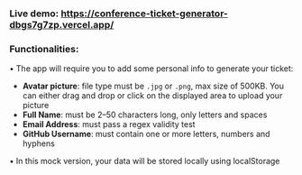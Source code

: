 ### **Live demo**: https://conference-ticket-generator-dbgs7g7zp.vercel.app/

### Functionalities:
• The app will require you to add some personal info to generate your ticket:  
  - **Avatar picture**: file type must be `.jpg` or `.png`, max size of 500KB. You can either drag and drop or click on the displayed area to upload your picture   
  - **Full Name**: must be 2–50 characters long, only letters and spaces  
  - **Email Address**: must pass a regex validity test  
  - **GitHub Username**: must contain one or more letters, numbers and hyphens  

• In this mock version, your data will be stored locally using localStorage
